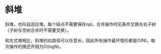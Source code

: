 # 斜堆

斜堆，也叫自适应堆。每个结点不需要保存npl。合并操作时无条件交换左右子树（子树与空树合并时不需要交换）。

和左式堆相比，斜堆的右路径可以任意长，因此所有操作最坏情形都是O(N)。每次操作的摊还开销为O(logN)。